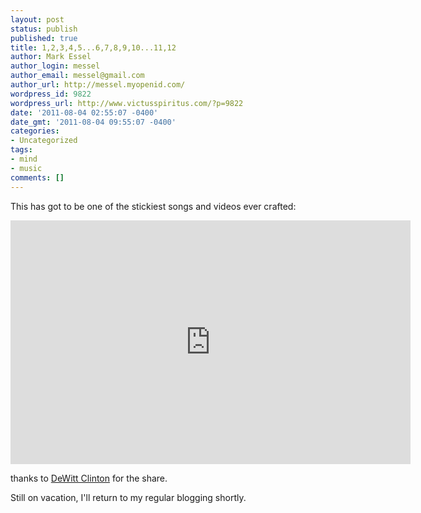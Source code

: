 ```yaml
---
layout: post
status: publish
published: true
title: 1,2,3,4,5...6,7,8,9,10...11,12
author: Mark Essel
author_login: messel
author_email: messel@gmail.com
author_url: http://messel.myopenid.com/
wordpress_id: 9822
wordpress_url: http://www.victusspiritus.com/?p=9822
date: '2011-08-04 02:55:07 -0400'
date_gmt: '2011-08-04 09:55:07 -0400'
categories:
- Uncategorized
tags:
- mind
- music
comments: []
---
```

<p>This has got to be one of the stickiest songs and videos ever crafted:</p>
<p><iframe title="YouTube video player" width="640" height="390" src="http://www.youtube.com/embed/WBWxX3713gc" frameborder="0" allowfullscreen></iframe></p>
<p>thanks to <a href="https://plus.google.com/117377434815709898403/posts/JRt6sKWn517">DeWitt Clinton</a> for the share.</p>
<p>Still on vacation, I'll return to my regular blogging shortly.</p>
